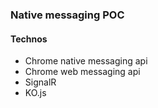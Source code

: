 ### Native messaging POC

#### Technos

* Chrome native messaging api 
* Chrome web messaging api
* SignalR
* KO.js
